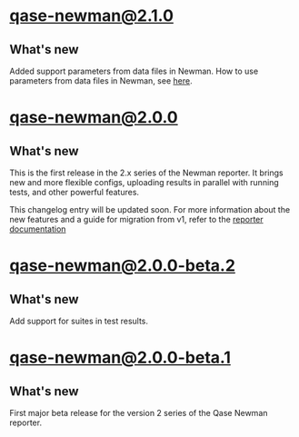 # qase-newman@2.1.0

## What's new

Added support parameters from data files in Newman.
How to use parameters from data files in Newman, see [here](./docs/usage.md).

# qase-newman@2.0.0

## What's new

This is the first release in the 2.x series of the Newman reporter.
It brings new and more flexible configs, uploading results in parallel with running tests,
and other powerful features.

This changelog entry will be updated soon.
For more information about the new features and a guide for migration from v1, refer to the
[reporter documentation](https://github.com/qase-tms/qase-javascript/tree/main/qase-newman#readme)

# qase-newman@2.0.0-beta.2

## What's new

Add support for suites in test results. 

# qase-newman@2.0.0-beta.1

## What's new

First major beta release for the version 2 series of the Qase Newman reporter.
